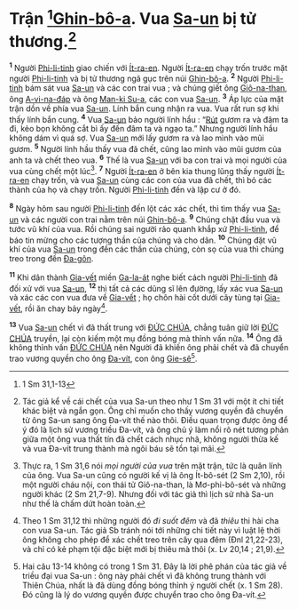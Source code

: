 # Trận [^1*][Ghin-bô-a](). Vua [Sa-un]() bị tử thương.[^1]
<sup><b>1</b></sup> Người [Phi-li-tinh]() giao chiến với [Ít-ra-en](). Người [Ít-ra-en]() chạy trốn trước mặt người [Phi-li-tinh]() và bị tử thương ngã gục trên núi [Ghin-bô-a](). <sup><b>2</b></sup> Người [Phi-li-tinh]() bám sát vua [Sa-un]() và các con trai vua ; và chúng giết ông [Giô-na-than](), ông [A-vi-na-đáp]() và ông [Man-ki Su-a](), các con vua [Sa-un](). <sup><b>3</b></sup> Áp lực của mặt trận dồn về phía vua [Sa-un](). Lính bắn cung nhận ra vua. Vua rất run sợ khi thấy lính bắn cung. <sup><b>4</b></sup> Vua [Sa-un]() bảo người lính hầu : “[Rút]() gươm ra và đâm ta đi, kẻo bọn không cắt bì ấy đến đâm ta và ngạo ta.” Nhưng người lính hầu không dám vì quá sợ. Vua [Sa-un]() mới lấy gươm ra và lao mình vào mũi gươm. <sup><b>5</b></sup> Người lính hầu thấy vua đã chết, cũng lao mình vào mũi gươm của anh ta và chết theo vua. <sup><b>6</b></sup> Thế là vua [Sa-un]() với ba con trai và mọi người của vua cùng chết một lúc[^2]. <sup><b>7</b></sup> Người [Ít-ra-en]() ở bên kia thung lũng thấy người [Ít-ra-en]() chạy trốn, và vua [Sa-un]() cùng các con của vua đã chết, thì bỏ các thành của họ và chạy trốn. Người [Phi-li-tinh]() đến và lập cư ở đó.

<sup><b>8</b></sup> Ngày hôm sau người [Phi-li-tinh]() đến lột các xác chết, thì tìm thấy vua [Sa-un]() và các người con trai nằm trên núi [Ghin-bô-a](). <sup><b>9</b></sup> Chúng chặt đầu vua và tước vũ khí của vua. Rồi chúng sai người rảo quanh khắp xứ [Phi-li-tinh](), để báo tin mừng cho các tượng thần của chúng và cho dân. <sup><b>10</b></sup> Chúng đặt vũ khí của vua [Sa-un]() trong đền các thần của chúng, còn sọ của vua thì chúng treo trong đền [Đa-gôn]().

<sup><b>11</b></sup> Khi dân thành [Gia-vết]() miền [Ga-la-át]() nghe biết cách người [Phi-li-tinh]() đã đối xử với vua [Sa-un](), <sup><b>12</b></sup> thì tất cả các dũng sĩ lên đường, lấy xác vua [Sa-un]() và xác các con vua đưa về [Gia-vết]() ; họ chôn hài cốt dưới cây tùng tại [Gia-vết](), rồi ăn chay bảy ngày[^3].

<sup><b>13</b></sup> Vua [Sa-un]() chết vì đã thất trung với [ĐỨC CHÚA](), chẳng tuân giữ lời [ĐỨC CHÚA]() truyền, lại còn kiếm một mụ đồng bóng mà thỉnh vấn nữa. <sup><b>14</b></sup> Ông đã không thỉnh vấn [ĐỨC CHÚA]() nên Người đã khiến ông phải chết và đã chuyển trao vương quyền cho ông [Đa-vít](), con ông [Gie-sê]()[^4].

[^1]: Tác giả kể về cái chết của vua Sa-un theo như 1 Sm 31 với một ít chi tiết khác biệt và ngắn gọn. Ông chỉ muốn cho thấy vương quyền đã chuyển từ ông Sa-un sang ông Đa-vít thế nào thôi. Điều quan trọng được ông để ý đó là lịch sử vương triều Đa-vít, và ông chủ ý làm nổi rõ nét tương phản giữa một ông vua thất tín đã chết cách nhục nhã, không người thừa kế và vua Đa-vít trung thành mà ngôi báu sẽ tồn tại mãi.
[^2]: Thực ra, 1 Sm 31,6 nói *mọi người của vua* trên mặt trận, tức là quân lính của ông. Vua Sa-un cũng có người kế vị là ông Ít-bô-sét (2 Sm 2,10), rồi một người cháu nội, con thái tử Giô-na-than, là Mơ-phi-bô-sét và những người khác (2 Sm 21,7-9). Nhưng đối với tác giả thì lịch sử nhà Sa-un như thế là chấm dứt hoàn toàn.
[^3]: Theo 1 Sm 31,12 thì những người đó *đi suốt đêm* và đã *thiêu* thi hài cha con vua Sa-un. Tác giả Sb tránh nói tới những chi tiết này vì luật lệ thời ông không cho phép để xác chết treo trên cây qua đêm (Đnl 21,22-23), và chỉ có kẻ phạm tội đặc biệt mới bị thiêu mà thôi (x. Lv 20,14 ; 21,9).
[^4]: Hai câu 13-14 không có trong 1 Sm 31. Đây là lời phê phán của tác giả về triều đại vua Sa-un : ông này phải chết vì đã không trung thành với Thiên Chúa, nhất là đã dùng đồng bóng thỉnh ý người chết (x. 1 Sm 28). Đó cũng là lý do vương quyền được chuyển trao cho ông Đa-vít.
[^1*]: 1 Sm 31,1-13